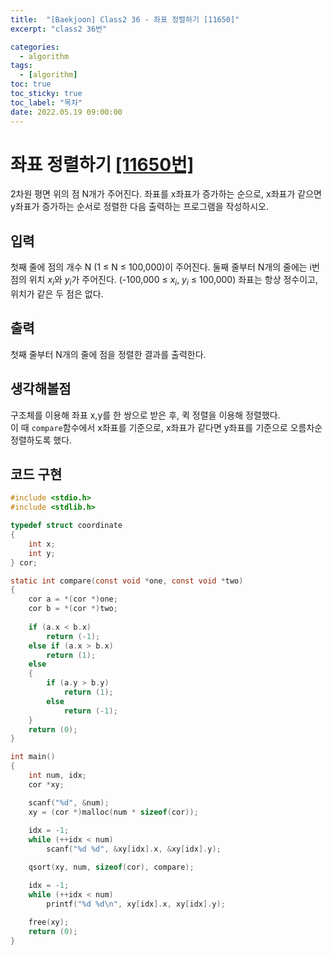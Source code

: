 ```yaml
---
title:  "[Baekjoon] Class2 36 - 좌표 정렬하기 [11650]"
excerpt: "class2 36번"

categories:
  - algorithm
tags:
  - [algorithm]
toc: true
toc_sticky: true
toc_label: "목차"
date: 2022.05.19 09:00:00
---
```


# 좌표 정렬하기 [[11650번]](https://www.acmicpc.net/problem/11650)
2차원 평면 위의 점 N개가 주어진다. 좌표를 x좌표가 증가하는 순으로, x좌표가 같으면 y좌표가 증가하는 순서로 정렬한 다음 출력하는 프로그램을 작성하시오.    

     

## 입력
첫째 줄에 점의 개수 N (1 ≤ N ≤ 100,000)이 주어진다. 둘째 줄부터 N개의 줄에는 i번점의 위치 $x_i$와 $y_i$가 주어진다. (-100,000 ≤ $x_i$, $y_i$ ≤ 100,000) 좌표는 항상 정수이고, 위치가 같은 두 점은 없다.    

## 출력
첫째 줄부터 N개의 줄에 점을 정렬한 결과를 출력한다.    

## 생각해볼점
구조체를 이용해 좌표 x,y를 한 쌍으로 받은 후, 퀵 정렬을 이용해 정렬했다.    
이 때 `compare`함수에서 x좌표를 기준으로, x좌표가 같다면 y좌표를 기준으로 오름차순 정렬하도록 했다.    

## 코드 구현
```c
#include <stdio.h>
#include <stdlib.h>

typedef struct coordinate
{
	int	x;
	int	y;
} cor;

static int compare(const void *one, const void *two)
{
	cor	a = *(cor *)one;
	cor	b = *(cor *)two;
	
	if (a.x < b.x)
		return (-1);
	else if (a.x > b.x)
		return (1);
	else
	{
		if (a.y > b.y)
			return (1);
		else
			return (-1);
	}
	return (0);
}

int main()
{
	int	num, idx;
	cor *xy;

	scanf("%d", &num);
	xy = (cor *)malloc(num * sizeof(cor));
	
	idx = -1;
	while (++idx < num)
		scanf("%d %d", &xy[idx].x, &xy[idx].y);

	qsort(xy, num, sizeof(cor), compare);

	idx = -1;
	while (++idx < num)
		printf("%d %d\n", xy[idx].x, xy[idx].y);
	
	free(xy);
	return (0);
}
```